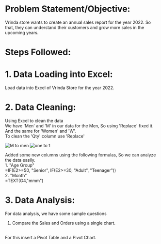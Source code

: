 # Problem Statement/Objective:
Vrinda store wants to create an annual sales report for the year 2022. So that, they can understand their customers and grow more sales in the upcoming years. 
# Steps Followed: 
# 1. Data Loading into Excel:
Load data into Excel of Vrinda Store for the year 2022.
# 2. Data Cleaning: 
Using Excel to clean the data 
<br>
We have 'Men' and 'M' in our data for the Men, So using 'Replace' fixed it. And the same for 'Women' and 'W'.
<br>
To clean the 'Qty' column use 'Replace'


![M to men ](https://github.com/Jgithub02/Vrinda-Store-Sales-Report-2022-/assets/164842901/a47286b0-04c7-4aa7-bb73-f3f3fabf83e4)
![one to 1](https://github.com/Jgithub02/Vrinda-Store-Sales-Report-2022-/assets/164842901/51b14668-9f42-4773-ba4d-85eaf88c04c5)

Added some  new columns using the following formulas, So we can analyze the data easily.
<br>1. "Age Group" <br>
=IF(E2>=50, "Senior", IF(E2>=30, "Adult", "Teenager"))
<br>2. "Month"
<br>
=TEXT(G4,"mmm")

# 3. Data Analysis:
For data analysis, we have some sample questions 
<br> 
1. Compare the Sales and Orders using a single chart.
 <br>
For this insert a Pivot Table and a Pivot Chart.


 





